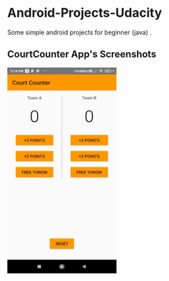 # Android-Projects-Udacity
Some simple android projects for beginner (java) .
## CourtCounter App's  Screenshots
<img src="https://github.com/divyasingh23499/Android-Projects-Udacity/blob/main/CourtCounter/image/MainPage.jpeg" width ="250px" height ="470px">
